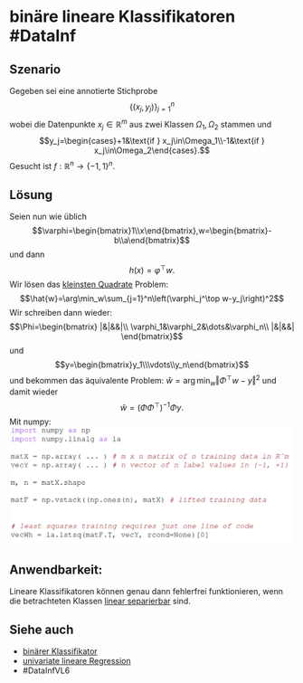 # binäre lineare Klassifikatoren #DataInf
## Szenario
Gegeben sei eine annotierte Stichprobe
$$\{(x_j,y_j)\}_{j=1}^n$$
wobei die Datenpunkte $x_j\in\mathbb{R}^m$ aus zwei Klassen $\Omega_1,\Omega_2$ stammen und 
$$y_j=\begin{cases}+1&\text{if } x_j\in\Omega_1\\-1&\text{if } x_j\in\Omega_2\end{cases}.$$
Gesucht ist $f:\mathbb{R}^n\to\{-1,1\}^n$.
## Lösung
Seien nun wie üblich 
$$\varphi=\begin{bmatrix}1\\x\end{bmatrix},w=\begin{bmatrix}-b\\a\end{bmatrix}$$
und dann
$$h(x)=\varphi^\top w.$$
Wir lösen das [kleinsten Quadrate](Datenzentrierte%20Informatik/Definitionen/kleinsten%20Quadrate.md) Problem:
$$\hat{w}=\arg\min_w\sum_{j=1}^n\left(\varphi_j^\top w-y_j\right)^2$$
Wir schreiben dann wieder:
$$\Phi=\begin{bmatrix}
		|&|&&|\\
		\varphi_1&\varphi_2&\dots&\varphi_n\\
		|&|&&|
	   \end{bmatrix}$$
und 
$$y=\begin{bmatrix}y_1\\\vdots\\y_n\end{bmatrix}$$
und bekommen das äquivalente Problem:
$\hat{w}=\arg\min_w\Vert \Phi^\top w-y\Vert^2$
und damit wieder
$$\hat{w}=(\Phi\Phi^\top)^{-1}\Phi y.$$
Mit numpy:
![](Res/Pasted%20image%2020201123193706.png)
## Anwendbarkeit:
Lineare Klassifikatoren können genau dann fehlerfrei funktionieren, wenn die betrachteten Klassen [linear separierbar](Datenzentrierte%20Informatik/Definitionen/linear%20separierbar.md) sind.
## Siehe auch
- [binärer Klassifikator](Datenzentrierte%20Informatik/Definitionen/bin%C3%A4rer%20Klassifikator.md)
- [univariate lineare Regression](Datenzentrierte%20Informatik/Definitionen/univariate%20lineare%20Regression.md)
- #DataInfVL6 
